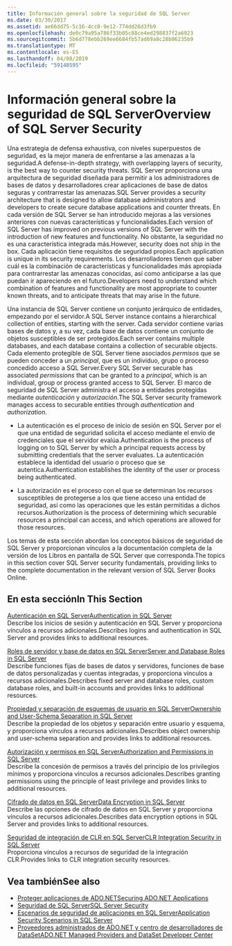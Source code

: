 ```yaml
---
title: Información general sobre la seguridad de SQL Server
ms.date: 03/30/2017
ms.assetid: ae66dd75-5c16-4cc0-9e12-774dd26d3fb9
ms.openlocfilehash: de0c79a95a786f33b05c88ce4ed298837f2a6923
ms.sourcegitcommit: 5b6d778ebb269ee6684fb57ad69a8c28b06235b9
ms.translationtype: MT
ms.contentlocale: es-ES
ms.lasthandoff: 04/08/2019
ms.locfileid: "59148595"
---
```

# <a name="overview-of-sql-server-security"></a><span data-ttu-id="ea204-102">Información general sobre la seguridad de SQL Server</span><span class="sxs-lookup"><span data-stu-id="ea204-102">Overview of SQL Server Security</span></span>
<span data-ttu-id="ea204-103">Una estrategia de defensa exhaustiva, con niveles superpuestos de seguridad, es la mejor manera de enfrentarse a las amenazas a la seguridad.</span><span class="sxs-lookup"><span data-stu-id="ea204-103">A defense-in-depth strategy, with overlapping layers of security, is the best way to counter security threats.</span></span> <span data-ttu-id="ea204-104">SQL Server proporciona una arquitectura de seguridad diseñada para permitir a los administradores de bases de datos y desarrolladores crear aplicaciones de base de datos seguras y contrarrestar las amenazas.</span><span class="sxs-lookup"><span data-stu-id="ea204-104">SQL Server provides a security architecture that is designed to allow database administrators and developers to create secure database applications and counter threats.</span></span> <span data-ttu-id="ea204-105">En cada versión de SQL Server se han introducido mejoras a las versiones anteriores con nuevas características y funcionalidades.</span><span class="sxs-lookup"><span data-stu-id="ea204-105">Each version of SQL Server has improved on previous versions of SQL Server with the introduction of new features and functionality.</span></span> <span data-ttu-id="ea204-106">No obstante, la seguridad no es una característica integrada más.</span><span class="sxs-lookup"><span data-stu-id="ea204-106">However, security does not ship in the box.</span></span> <span data-ttu-id="ea204-107">Cada aplicación tiene requisitos de seguridad propios.</span><span class="sxs-lookup"><span data-stu-id="ea204-107">Each application is unique in its security requirements.</span></span> <span data-ttu-id="ea204-108">Los desarrolladores tienen que saber cuál es la combinación de características y funcionalidades más apropiada para contrarrestar las amenazas conocidas, así como anticiparse a las que puedan ir apareciendo en el futuro.</span><span class="sxs-lookup"><span data-stu-id="ea204-108">Developers need to understand which combination of features and functionality are most appropriate to counter known threats, and to anticipate threats that may arise in the future.</span></span>  
  
 <span data-ttu-id="ea204-109">Una instancia de SQL Server contiene un conjunto jerárquico de entidades, empezando por el servidor.</span><span class="sxs-lookup"><span data-stu-id="ea204-109">A SQL Server instance contains a hierarchical collection of entities, starting with the server.</span></span> <span data-ttu-id="ea204-110">Cada servidor contiene varias bases de datos y, a su vez, cada base de datos contiene un conjunto de objetos susceptibles de ser protegidos.</span><span class="sxs-lookup"><span data-stu-id="ea204-110">Each server contains multiple databases, and each database contains a collection of securable objects.</span></span> <span data-ttu-id="ea204-111">Cada elemento protegible de SQL Server tiene asociados *permisos* que se pueden conceder a un *principal*, que es un individuo, grupo o proceso concedido acceso a SQL Server.</span><span class="sxs-lookup"><span data-stu-id="ea204-111">Every SQL Server securable has associated *permissions* that can be granted to a *principal*, which is an individual, group or process granted access to SQL Server.</span></span> <span data-ttu-id="ea204-112">El marco de seguridad de SQL Server administra el acceso a entidades protegidas mediante *autenticación* y *autorización*.</span><span class="sxs-lookup"><span data-stu-id="ea204-112">The SQL Server security framework manages access to securable entities through *authentication* and *authorization*.</span></span>  
  
-   <span data-ttu-id="ea204-113">La autenticación es el proceso de inicio de sesión en SQL Server por el que una entidad de seguridad solicita el acceso mediante el envío de credenciales que el servidor evalúa.</span><span class="sxs-lookup"><span data-stu-id="ea204-113">Authentication is the process of logging on to SQL Server by which a principal requests access by submitting credentials that the server evaluates.</span></span> <span data-ttu-id="ea204-114">La autenticación establece la identidad del usuario o proceso que se autentica.</span><span class="sxs-lookup"><span data-stu-id="ea204-114">Authentication establishes the identity of the user or process being authenticated.</span></span>  
  
-   <span data-ttu-id="ea204-115">La autorización es el proceso con el que se determinan los recursos susceptibles de protegerse a los que tiene acceso una entidad de seguridad, así como las operaciones que les están permitidas a dichos recursos.</span><span class="sxs-lookup"><span data-stu-id="ea204-115">Authorization is the process of determining which securable resources a principal can access, and which operations are allowed for those resources.</span></span>  
  
 <span data-ttu-id="ea204-116">Los temas de esta sección abordan los conceptos básicos de seguridad de SQL Server y proporcionan vínculos a la documentación completa de la versión de los Libros en pantalla de SQL Server que corresponda.</span><span class="sxs-lookup"><span data-stu-id="ea204-116">The topics in this section cover SQL Server security fundamentals, providing links to the complete documentation in the relevant version of SQL Server Books Online.</span></span>  
  
## <a name="in-this-section"></a><span data-ttu-id="ea204-117">En esta sección</span><span class="sxs-lookup"><span data-stu-id="ea204-117">In This Section</span></span>  
 [<span data-ttu-id="ea204-118">Autenticación en SQL Server</span><span class="sxs-lookup"><span data-stu-id="ea204-118">Authentication in SQL Server</span></span>](../../../../../docs/framework/data/adonet/sql/authentication-in-sql-server.md)  
 <span data-ttu-id="ea204-119">Describe los inicios de sesión y autenticación en SQL Server y proporciona vínculos a recursos adicionales.</span><span class="sxs-lookup"><span data-stu-id="ea204-119">Describes logins and authentication in SQL Server and provides links to additional resources.</span></span>  
  
 [<span data-ttu-id="ea204-120">Roles de servidor y base de datos en SQL Server</span><span class="sxs-lookup"><span data-stu-id="ea204-120">Server and Database Roles in SQL Server</span></span>](../../../../../docs/framework/data/adonet/sql/server-and-database-roles-in-sql-server.md)  
 <span data-ttu-id="ea204-121">Describe funciones fijas de bases de datos y servidores, funciones de base de datos personalizadas y cuentas integradas, y proporciona vínculos a recursos adicionales.</span><span class="sxs-lookup"><span data-stu-id="ea204-121">Describes fixed server and database roles, custom database roles, and built-in accounts and provides links to additional resources.</span></span>  
  
 [<span data-ttu-id="ea204-122">Propiedad y separación de esquemas de usuario en SQL Server</span><span class="sxs-lookup"><span data-stu-id="ea204-122">Ownership and User-Schema Separation in SQL Server</span></span>](../../../../../docs/framework/data/adonet/sql/ownership-and-user-schema-separation-in-sql-server.md)  
 <span data-ttu-id="ea204-123">Describe la propiedad de los objetos y separación entre usuario y esquema, y proporciona vínculos a recursos adicionales.</span><span class="sxs-lookup"><span data-stu-id="ea204-123">Describes object ownership and  user-schema separation and provides links to additional resources.</span></span>  
  
 [<span data-ttu-id="ea204-124">Autorización y permisos en SQL Server</span><span class="sxs-lookup"><span data-stu-id="ea204-124">Authorization and Permissions in SQL Server</span></span>](../../../../../docs/framework/data/adonet/sql/authorization-and-permissions-in-sql-server.md)  
 <span data-ttu-id="ea204-125">Describe la concesión de permisos a través del principio de los privilegios mínimos y proporciona vínculos a recursos adicionales.</span><span class="sxs-lookup"><span data-stu-id="ea204-125">Describes granting permissions using the principle of least privilege and provides links to additional resources.</span></span>  
  
 [<span data-ttu-id="ea204-126">Cifrado de datos en SQL Server</span><span class="sxs-lookup"><span data-stu-id="ea204-126">Data Encryption in SQL Server</span></span>](../../../../../docs/framework/data/adonet/sql/data-encryption-in-sql-server.md)  
 <span data-ttu-id="ea204-127">Describe las opciones de cifrado de datos en SQL Server y proporciona vínculos a recursos adicionales.</span><span class="sxs-lookup"><span data-stu-id="ea204-127">Describes data encryption options in SQL Server and provides links to additional resources.</span></span>  
  
 [<span data-ttu-id="ea204-128">Seguridad de integración de CLR en SQL Server</span><span class="sxs-lookup"><span data-stu-id="ea204-128">CLR Integration Security in SQL Server</span></span>](../../../../../docs/framework/data/adonet/sql/clr-integration-security-in-sql-server.md)  
 <span data-ttu-id="ea204-129">Proporciona vínculos a recursos de seguridad de la integración CLR.</span><span class="sxs-lookup"><span data-stu-id="ea204-129">Provides links to CLR integration security resources.</span></span>  
  
## <a name="see-also"></a><span data-ttu-id="ea204-130">Vea también</span><span class="sxs-lookup"><span data-stu-id="ea204-130">See also</span></span>

- [<span data-ttu-id="ea204-131">Proteger aplicaciones de ADO.NET</span><span class="sxs-lookup"><span data-stu-id="ea204-131">Securing ADO.NET Applications</span></span>](../../../../../docs/framework/data/adonet/securing-ado-net-applications.md)
- [<span data-ttu-id="ea204-132">Seguridad de SQL Server</span><span class="sxs-lookup"><span data-stu-id="ea204-132">SQL Server Security</span></span>](../../../../../docs/framework/data/adonet/sql/sql-server-security.md)
- [<span data-ttu-id="ea204-133">Escenarios de seguridad de aplicaciones en SQL Server</span><span class="sxs-lookup"><span data-stu-id="ea204-133">Application Security Scenarios in SQL Server</span></span>](../../../../../docs/framework/data/adonet/sql/application-security-scenarios-in-sql-server.md)
- [<span data-ttu-id="ea204-134">Proveedores administrados de ADO.NET y centro de desarrolladores de DataSet</span><span class="sxs-lookup"><span data-stu-id="ea204-134">ADO.NET Managed Providers and DataSet Developer Center</span></span>](https://go.microsoft.com/fwlink/?LinkId=217917)
